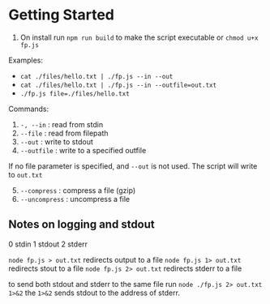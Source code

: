 # Getting Started

1. On install run `npm run build` to make the script executable or `chmod u+x fp.js`

Examples:

- `cat ./files/hello.txt | ./fp.js --in --out`
- `cat ./files/hello.txt | ./fp.js --in --outfile=out.txt`
- `./fp.js file=./files/hello.txt`


Commands:

1. `-, --in` : read from stdin
2. `--file` : read from filepath
3. `--out` : write to stdout
4. `--outfile` : write to a specified outfile

If no file parameter is specified, and `--out` is not used. The script will write to `out.txt`

5. `--compress` : compress a file (gzip)
6. `--uncompress` : uncompress a file



## Notes on logging and stdout

0 stdin
1 stdout
2 stderr

`node fp.js > out.txt`  redirects output to a file
`node fp.js 1> out.txt` redirects stout to a file
`node fp.js 2> out.txt` redirects stderr to a file

to send both stdout and stderr to the same file run `node ./fp.js 2> out.txt 1>&2`
the `1>&2` sends stdout to the address of stderr. 